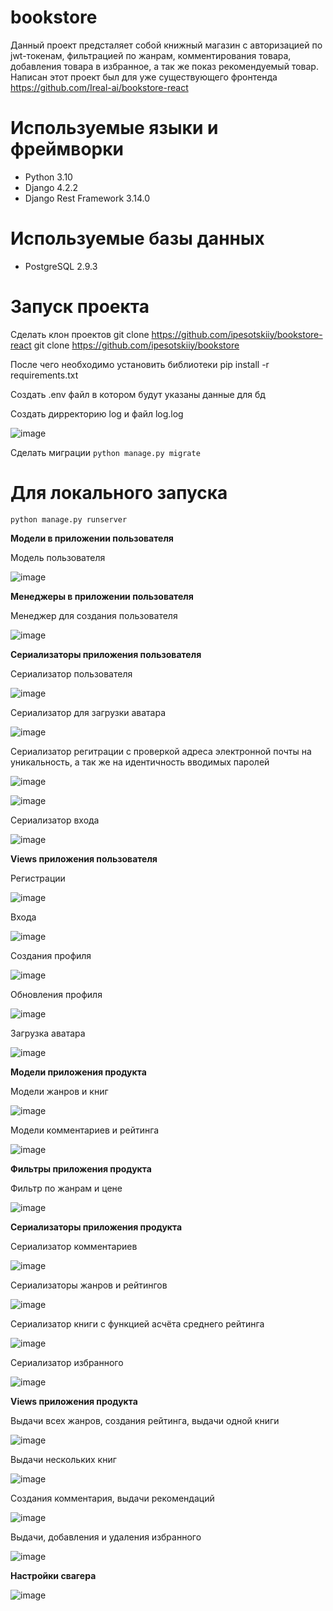 # bookstore
Данный проект предсталяет собой книжный магазин с авторизацией по jwt-токенам, фильтрацией по жанрам, комментирования товара, добавления товара в избранное, а так же показ рекомендуемый товар.
Написан этот проект был для уже существующего фронтенда https://github.com/Ireal-ai/bookstore-react

 # Используемые языки и фреймворки 
 - Python 3.10
 - Django 4.2.2
 - Django Rest Framework 3.14.0

# Используемые базы данных
- PostgreSQL 2.9.3

# Запуск проекта
Сделать клон проектов
git clone https://github.com/ipesotskiiy/bookstore-react
git clone https://github.com/ipesotskiiy/bookstore

После чего необходимо установить библиотеки pip install -r requirements.txt

Создать .env файл в котором будут указаны данные для бд

Создать дирректорию log и файл log.log

![image](https://github.com/ipesotskiiy/bookstore/assets/82309024/3cb41eaa-33be-4980-a9bb-e294cb2cfc2d)

Сделать миграции ```python manage.py migrate```

# Для локального запуска
```
python manage.py runserver
```
**Модели в приложении пользователя**

Модель пользователя

![image](https://github.com/Ireal-ai/bookstore/assets/82309024/563f1454-2abf-44f6-9668-0cd8f4660a35)

**Менеджеры в приложении пользователя**

Менеджер для создания пользователя

![image](https://github.com/Ireal-ai/bookstore/assets/82309024/b8dd4d46-33ab-4602-9e8e-18b12d572ff8)

**Сериализаторы приложения пользователя**

Сериализатор пользователя

![image](https://github.com/Ireal-ai/bookstore/assets/82309024/86574d1c-89e8-4022-ade1-694b917a1301)

Сериализатор для загрузки аватара

![image](https://github.com/Ireal-ai/bookstore/assets/82309024/8f6a7413-635a-4204-a018-a518a468f8c9)

Сериализатор регитрации с проверкой адреса электронной почты на уникальность, а так же на идентичность вводимых паролей

![image](https://github.com/Ireal-ai/bookstore/assets/82309024/f24c978e-6d66-4eda-aa58-c315db20e4c3)

![image](https://github.com/Ireal-ai/bookstore/assets/82309024/38335f2c-b6cc-4310-8a0e-af80078a0079)

Сериализатор входа

![image](https://github.com/Ireal-ai/bookstore/assets/82309024/a1894c4a-15d2-410c-b008-1c250c54c31e)

**Views приложения пользователя**

Регистрации

![image](https://github.com/Ireal-ai/bookstore/assets/82309024/3a264bf2-da66-4879-87f6-85724d527c39)

Входа

![image](https://github.com/Ireal-ai/bookstore/assets/82309024/aebbe949-a7db-4af9-8f17-959076ee8f2e)

Создания профиля

![image](https://github.com/Ireal-ai/bookstore/assets/82309024/de9f480b-4a0b-47e2-b75c-223f2576f5bc)

Обновления профиля

![image](https://github.com/Ireal-ai/bookstore/assets/82309024/06be277f-9600-46f1-b396-ec9706aec9b0)

Загрузка аватара

![image](https://github.com/Ireal-ai/bookstore/assets/82309024/286b0b50-92ac-411c-a5ed-7dae38314e55)

**Модели приложения продукта**

Модели жанров и книг

![image](https://github.com/Ireal-ai/bookstore/assets/82309024/54ec672a-725a-4a24-8b16-982f02331bc6)

Модели комментариев и рейтинга

![image](https://github.com/Ireal-ai/bookstore/assets/82309024/5cebe051-481b-4495-9569-50979db7395e)

**Фильтры приложения продукта**

Фильтр по жанрам и цене

![image](https://github.com/Ireal-ai/bookstore/assets/82309024/2ada1365-7cce-4bd2-aeed-c10518010d44)

**Сериализаторы приложения продукта**

Сериализатор комментариев

![image](https://github.com/Ireal-ai/bookstore/assets/82309024/3e9bf353-48ae-4514-8859-71df78eab642)

Сериализаторы жанров и рейтингов

![image](https://github.com/Ireal-ai/bookstore/assets/82309024/b749e83f-49c8-4e31-bfa7-97c47ac2d676)

Сериализатор книги с функцией асчёта среднего рейтинга

![image](https://github.com/Ireal-ai/bookstore/assets/82309024/d4bcbcb9-e146-4a72-81fb-702632dce273)

Сериализатор избранного

![image](https://github.com/Ireal-ai/bookstore/assets/82309024/46817580-c6f9-45e8-9e67-f4ac13b50ef6)

**Views приложения продукта**

Выдачи всех жанров, создания рейтинга, выдачи одной книги

![image](https://github.com/Ireal-ai/bookstore/assets/82309024/6ebdcee4-9419-408c-a7e8-ab92e4f6b9ec)

Выдачи нескольких книг

![image](https://github.com/Ireal-ai/bookstore/assets/82309024/5e673c56-bd08-4e98-9ff9-ef15a6289b5c)

Создания комментария, выдачи рекомендаций

![image](https://github.com/Ireal-ai/bookstore/assets/82309024/07a8dccb-7912-417c-8aa9-211ed145f356)

Выдачи, добавления и удаления избранного

![image](https://github.com/Ireal-ai/bookstore/assets/82309024/3c85bb47-ce21-4dab-ae6c-76923e4373f9)

**Настройки свагера**

![image](https://github.com/Ireal-ai/bookstore/assets/82309024/be1e01bc-f9e2-47ad-86c8-e9031c460c87)

